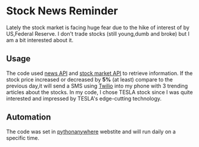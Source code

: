 # Stock News Reminder 
Lately the stock market is facing huge fear due to the hike of interest of by US,Federal Reserve.
I don't trade stocks (still young,dumb and broke) but I am a bit interested about it.

## Usage
The code used [news API](https://newsapi.org/) and [stock market API](https://www.alphavantage.co/) to retrieve information.
If the stock price increased or decreased by **5%** (at least) compare to the previous day,it will send a SMS using [Twilio](https://www.twilio.com/) into my phone with 3 trending articles about the stocks.
In my code, I chose TESLA stock since I was quite interested and impressed by TESLA's edge-cutting technology.

## Automation
The code was set in [pythonanywhere](https://www.pythonanywhere.com/user/wei489/) webstite and will run daily on a specific time.
